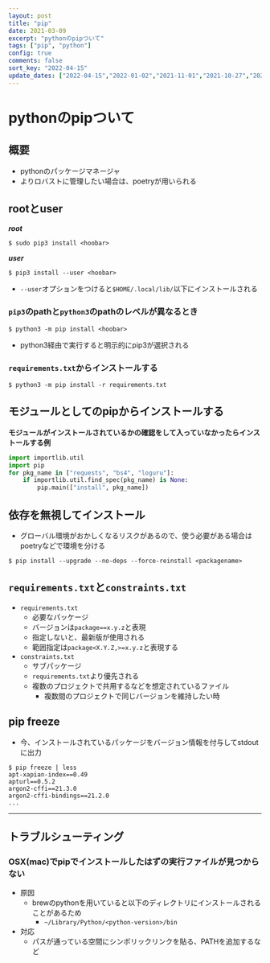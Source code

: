 ```yaml
---
layout: post
title: "pip"
date: 2021-03-09
excerpt: "pythonのpipついて"
tags: ["pip", "python"]
config: true
comments: false
sort_key: "2022-04-15"
update_dates: ["2022-04-15","2022-01-02","2021-11-01","2021-10-27","2021-03-09"]
---
```


# pythonのpipついて

## 概要
 - pythonのパッケージマネージャ
 - よりロバストに管理したい場合は、poetryが用いられる

## rootとuser
 
***root***  
```console
$ sudo pip3 install <hoobar>
```

***user***  
```console
$ pip3 install --user <hoobar>
```
 - `--user`オプションをつけると`$HOME/.local/lib/`以下にインストールされる

### `pip3`のpathと`python3`のpathのレベルが異なるとき

```console
$ python3 -m pip install <hoobar>
```
 - python3経由で実行すると明示的にpip3が選択される

### `requirements.txt`からインストールする

```console
$ python3 -m pip install -r requirements.txt
```

## モジュールとしてのpipからインストールする

**モジュールがインストールされているかの確認をして入っていなかったらインストールする例**  

```python
import importlib.util
import pip
for pkg_name in ["requests", "bs4", "loguru"]:
    if importlib.util.find_spec(pkg_name) is None:
        pip.main(["install", pkg_name])
```

## 依存を無視してインストール
 - グローバル環境がおかしくなるリスクがあるので、使う必要がある場合はpoetryなどで環境を分ける

```console
$ pip install --upgrade --no-deps --force-reinstall <packagename>
```

## `requirements.txt`と`constraints.txt`
 - `requirements.txt`
   - 必要なパッケージ
   - バージョンは`package==x.y.z`と表現
   - 指定しないと、最新版が使用される
   - 範囲指定は`package<X.Y.Z,>=x.y.z`と表現する
 - `constraints.txt`
   - サブパッケージ
   - `requirements.txt`より優先される
   - 複数のプロジェクトで共用するなどを想定されているファイル
     - 複数間のプロジェクトで同じバージョンを維持したい時

## pip freeze
 -  今、インストールされているパッケージをバージョン情報を付与してstdoutに出力

```console
$ pip freeze | less
apt-xapian-index==0.49
apturl==0.5.2
argon2-cffi==21.3.0
argon2-cffi-bindings==21.2.0
...
```

---

## トラブルシューティング

### OSX(mac)でpipでインストールしたはずの実行ファイルが見つからない
 - 原因
   - brewのpythonを用いていると以下のディレクトリにインストールされることがあるため
     - `~/Library/Python/<python-version>/bin`
 - 対応
   - パスが通っている空間にシンボリックリンクを貼る、PATHを追加するなど
 
